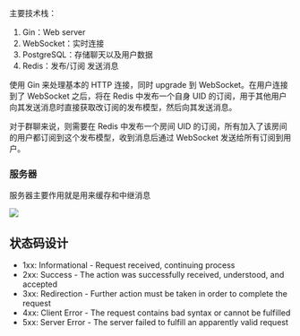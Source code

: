 主要技术栈：

1. Gin：Web server
2. WebSocket：实时连接
3. PostgreSQL：存储聊天以及用户数据
4. Redis：发布/订阅 发送消息

使用 Gin 来处理基本的 HTTP 连接，同时 upgrade 到 WebSocket。在用户连接到了 WebSocket 之后，将在 Redis 中发布一个自身 UID 的订阅，用于其他用户向其发送消息时直接获取改订阅的发布模型，然后向其发送消息。

对于群聊来说，则需要在 Redis 中发布一个房间 UID 的订阅，所有加入了该房间的用户都订阅到这个发布模型，收到消息后通过 WebSocket 发送给所有订阅到用户。

### 服务器

服务器主要作用就是用来缓存和中继消息

![](Pasted%20image%2020240312171352.png)

## 状态码设计

- 1xx: Informational - Request received, continuing process
- 2xx: Success - The action was successfully received, understood, and accepted
- 3xx: Redirection - Further action must be taken in order to complete the request
- 4xx: Client Error - The request contains bad syntax or cannot be fulfilled
- 5xx: Server Error - The server failed to fulfill an apparently valid request